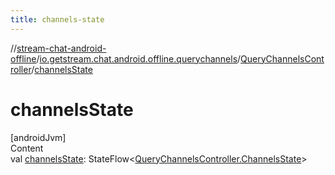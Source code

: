 ```yaml
---
title: channels-state
---
```

//[stream-chat-android-offline](../../../index.md)/[io.getstream.chat.android.offline.querychannels](../index.md)/[QueryChannelsController](index.md)/[channelsState](channelsState.md)



# channelsState  
[androidJvm]  
Content  
val [channelsState](channelsState.md): StateFlow&lt;[QueryChannelsController.ChannelsState](ChannelsState/index.md)&gt;  



